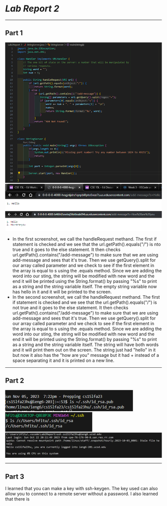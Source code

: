 # ***Lab Report 2***
***
Part 1
-------------------
![Image](./server.PNG)
![Image](./hello.PNG)
![Image](./how.PNG)
* In the first screenshot, we call the handleRequest methand. The first if statement is checked and we see that the url.getPath().equals("/") is nto true and it goes to the else statement. It then checks url.getPath().contains("/add-message") to make sure that we are using add-message and sees that it's true. Then we use getQuery().split for our array called parameter and we check to see if the first element in the array is equal to s using the .equals method. Since we are adding the word into our sting, the string will be modified with new word and the end it will be printed using the String.format() by passing "%s" to print as a string and the string variable itself. The empty string variable now has hello in it and it will be printed to the screen.
* In the second screenshot, we call the handleRequest methand. The first if statement is checked and we see that the url.getPath().equals("/") is not true and it goes to the else statement. It then checks url.getPath().contains("/add-message") to make sure that we are using add-message and sees that it's true. Then we use getQuery().split for our array called parameter and we check to see if the first element in the array is equal to s using the .equals method. Since we are adding the word into our sting, the string will be modified with new word and the end it will be printed using the String.format() by passing "%s" to print as a string and the string variable itself. The string will have both words and it will print them out on the screen. The string just had "hello" in it but now it also has the "how are you" message but it had + instead of a space separating it and it is printed on a new line.

---
Part 2
----------------
![Image](./public.png)
![Image](./pivate.png)
![Image](./noPassword.PNG)


---
Part 3
-----------
I learned that you can make a key with ssh-keygen. The key used can also allow you to connect to a remote server without a password. I also learned that there is
